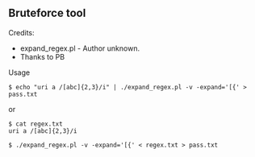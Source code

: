 ## Bruteforce tool

Credits:

* expand_regex.pl - Author unknown.
* Thanks to PB

Usage

	$ echo "uri a /[abc]{2,3}/i" | ./expand_regex.pl -v -expand='[{' > pass.txt

or

	$ cat regex.txt
	uri a /[abc]{2,3}/i

	$ ./expand_regex.pl -v -expand='[{' < regex.txt > pass.txt



